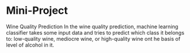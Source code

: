 # Mini-Project
Wine Quality Prediction 
In the wine quality prediction, machine learning classifier takes some input data and tries to predict which class it belongs to: low-quality wine, mediocre wine, or high-quality wine ont he basis of level of alcohol in it.
